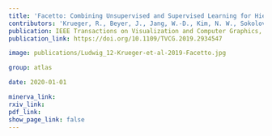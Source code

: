 ```yaml
---
title: 'Facetto: Combining Unsupervised and Supervised Learning for Hierarchical Phenotype Analysis in Multi-Channel Image Data.'
contributors: 'Krueger, R., Beyer, J., Jang, W.-D., Kim, N. W., Sokolov, A., Sorger, P. K., & Pfister, H. (2020).'
publication: IEEE Transactions on Visualization and Computer Graphics, 26(1), 227–237.
publication_link: https://doi.org/10.1109/TVCG.2019.2934547

image: publications/Ludwig_12-Krueger-et-al-2019-Facetto.jpg

group: atlas

date: 2020-01-01

minerva_link:
rxiv_link:
pdf_link:
show_page_link: false
---
```

